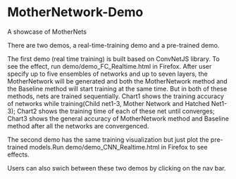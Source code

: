 # MotherNetwork-Demo
A showcase of MotherNets

There are two demos, a real-time-training demo and a pre-trained demo.

The first demo (real time training) is built based on ConvNetJS library. To see the effect, run demo/demo_FC_Realtime.html in Firefox.
After user specify up to five ensembles of networks and up to seven layers, the MotherNetwork will be generated and both the MotherNetwork method and the Baseline method will start training at the same time. But in both of these methods, nets are trained sequentially.
Chart1 shows the training accuracy of networks while training(Child net1-3, Mother Network and Hatched Net1-3);
Chart2 shows the training time of each of these net until converges;
Chart3 shows the general accuracy of MotherNetwork method and Baseline method after all the networks are convergenced.

The second demo has the same training visualization but just plot the pre-trained models.Run demo/demo_CNN_Realtime.html in Firefox to see effects.

Users can also swich between these two demos by clicking on the nav bar.
